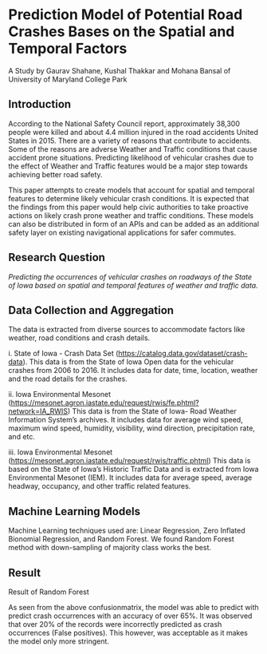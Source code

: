 # Prediction Model of Potential Road Crashes Bases on the Spatial and Temporal Factors
A Study by Gaurav Shahane, Kushal Thakkar and Mohana Bansal of University of Maryland College Park

<h2>Introduction</h2>
According to the National Safety Council report, approximately 38,300 people were killed and about 4.4 million injured in the road accidents United States in 2015. There are a variety of reasons that contribute to accidents. Some of the reasons are adverse Weather and Traffic conditions that cause accident prone situations. Predicting likelihood of vehicular crashes due to the effect of Weather and Traffic features would be a major step towards achieving better road safety. 

This paper attempts to create models that account for spatial and temporal features to determine likely vehicular crash conditions. It is expected that the findings from this paper would help civic authorities to take proactive actions on likely crash prone weather and traffic conditions. These models can also be distributed in form of an APIs and can be added as an additional safety layer on existing navigational applications for safer commutes.

<h2>Research Question</h2>
<i>Predicting the occurrences of vehicular crashes on roadways of the State of Iowa based on spatial and temporal features of weather and traffic data.</i>

<h2>Data Collection and Aggregation</h2>
The data is extracted from diverse sources to accommodate factors like weather, road conditions and crash details. 

i. State of Iowa - Crash Data Set (https://catalog.data.gov/dataset/crash-data). 
This data is from the State of Iowa Open data for the vehicular crashes from 2006 to 2016. It includes data for date, time, location, weather and the road details for the crashes. 

ii. Iowa Environmental Mesonet (https://mesonet.agron.iastate.edu/request/rwis/fe.phtml?network=IA_RWIS)
This data is from the State of Iowa- Road Weather Information System’s archives. It includes data for average wind speed, maximum wind speed, humidity, visibility, wind direction, precipitation rate, and etc.

iii. Iowa Environmental Mesonet (https://mesonet.agron.iastate.edu/request/rwis/traffic.phtml)
This data is based on the State of Iowa’s Historic Traffic Data and is extracted from Iowa Environmental Mesonet (IEM). It includes data for average speed, average headway, occupancy, and other traffic related features.

<h2> Machine Learning Models</h2>
Machine Learning techniques used are: Linear Regression, Zero Inflated Bionomial Regression, and Random Forest.
We found Random Forest method with down-sampling of majority class works the best.

<h2>Result</h2>

<img href="https://github.com/gaurav-shahane/INFM750-DataToInsights/raw/master/images/result_randomForest.PNG">Result of Random Forest</img>

As seen from the above confusionmatrix, the model was able to predict with predict crash occurrences with an accuracy of over 65%. It was observed that over 20% of the records were incorrectly predicted as crash occurrences (False positives). This however, was acceptable as it makes the model only more stringent.
